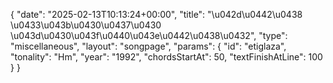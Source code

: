 {
    "date": "2025-02-13T10:13:24+00:00",
    "title": "\u042d\u0442\u0438 \u0433\u043b\u0430\u0437\u0430 \u043d\u0430\u043f\u0440\u043e\u0442\u0438\u0432",
    "type": "miscellaneous",
    "layout": "songpage",
    "params": {
        "id": "etiglaza",
        "tonality": "Hm",
        "year": "1992",
        "chordsStartAt": 50,
        "textFinishAtLine": 100
    }
}